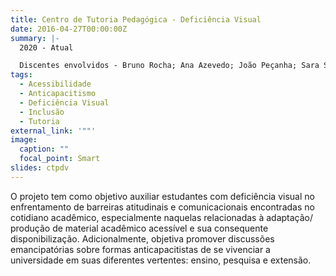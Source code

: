 ```yaml
---
title: Centro de Tutoria Pedagógica - Deficiência Visual
date: 2016-04-27T00:00:00Z
summary: |-
  2020 - Atual

  Discentes envolvidos - Bruno Rocha; Ana Azevedo; João Peçanha; Sara Soares.
tags:
  - Acessibilidade
  - Anticapacitismo
  - Deficiência Visual
  - Inclusão
  - Tutoria
external_link: '""'
image:
  caption: ""
  focal_point: Smart
slides: ctpdv
---
```


O projeto tem como objetivo auxiliar estudantes com deficiência visual no enfrentamento de barreiras atitudinais e comunicacionais encontradas no cotidiano acadêmico, especialmente naquelas relacionadas à adaptação/ produção de material acadêmico acessível e sua consequente disponibilização. Adicionalmente, objetiva promover discussões emancipatórias sobre formas anticapacitistas de se vivenciar a universidade em suas diferentes vertentes: ensino, pesquisa e extensão.

